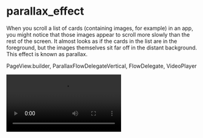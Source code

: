 # parallax_effect

When you scroll a list of cards (containing images, for example) in an app, you might notice that those images appear to scroll more slowly than the rest of the screen. It almost looks as if the cards in the list are in the foreground, but the images themselves sit far off in the distant background. This effect is known as parallax.


PageView.builder, ParallaxFlowDelegateVertical, FlowDelegate, VideoPlayer

<video src="https://user-images.githubusercontent.com/55737606/223313487-d85802ea-efc8-4985-b525-cf9bbb7da188.mp4"></video>

